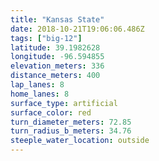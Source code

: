 ```yaml
---
title: "Kansas State"
date: 2018-10-21T19:06:06.486Z
tags: ["big-12"]
latitude: 39.1982628
longitude: -96.594855
elevation_meters: 336
distance_meters: 400
lap_lanes: 8
home_lanes: 8
surface_type: artificial
surface_color: red
turn_diameter_meters: 72.85
turn_radius_b_meters: 34.76
steeple_water_location: outside
---
```

